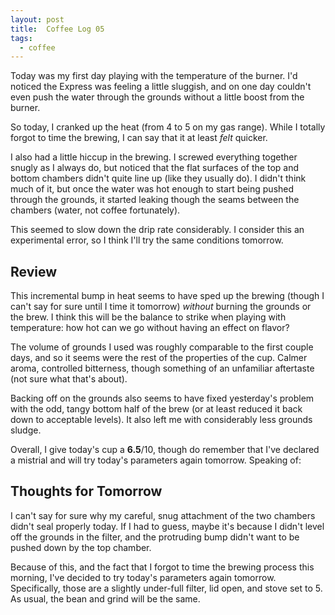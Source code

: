 ```yaml
---
layout: post
title:  Coffee Log 05
tags:
  - coffee
---
```


Today was my first day playing with the temperature of the burner. I'd noticed
the Express was feeling a little sluggish, and on one day couldn't even push
the water through the grounds without a little boost from the burner.

<!-- MORE -->

So today, I cranked up the heat (from 4 to 5 on my gas range). While I totally
forgot to time the brewing, I can say that it at least *felt* quicker.

I also had a little hiccup in the brewing. I screwed everything together snugly
as I always do, but noticed that the flat surfaces of the top and bottom
chambers didn't quite line up (like they usually do). I didn't think much of
it, but once the water was hot enough to start being pushed through the
grounds, it started leaking though the seams between the chambers (water, not
coffee fortunately).

This seemed to slow down the drip rate considerably. I consider this an
experimental error, so I think I'll try the same conditions tomorrow.

## Review

This incremental bump in heat seems to have sped up the brewing (though I can't
say for sure until I time it tomorrow) *without* burning the grounds or the
brew. I think this will be the balance to strike when playing with temperature:
how hot can we go without having an effect on flavor?

The volume of grounds I used was roughly comparable to the first couple days,
and so it seems were the rest of the properties of the cup. Calmer aroma,
controlled bitterness, though something of an unfamiliar aftertaste (not sure
what that's about).

Backing off on the grounds also seems to have fixed yesterday's problem with
the odd, tangy bottom half of the brew (or at least reduced it back down to
acceptable levels). It also left me with considerably less grounds sludge.

Overall, I give today's cup a **6.5**/10, though do remember that I've declared
a mistrial and will try today's parameters again tomorrow. Speaking of:

## Thoughts for Tomorrow

I can't say for sure why my careful, snug attachment of the two chambers didn't
seal properly today. If I had to guess, maybe it's because I didn't level off
the grounds in the filter, and the protruding bump didn't want to be pushed
down by the top chamber.

Because of this, and the fact that I forgot to time the brewing process this
morning, I've decided to try today's parameters again tomorrow. Specifically,
those are a slightly under-full filter, lid open, and stove set to 5. As usual,
the bean and grind will be the same.
